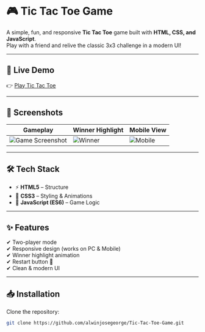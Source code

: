 # 🎮 Tic Tac Toe Game  

A simple, fun, and responsive **Tic Tac Toe** game built with **HTML, CSS, and JavaScript**.  
Play with a friend and relive the classic 3x3 challenge in a modern UI!  

---

## 🚀 Live Demo  
👉 [Play Tic Tac Toe](https://alwinjosegeorge.github.io/Tic-Tac-Toe-Game/)  

---

## 📸 Screenshots  
| Gameplay | Winner Highlight | Mobile View |
|----------|------------------|-------------|
| ![Game Screenshot](./assets/screenshot1.png) | ![Winner](./assets/screenshot2.png) | ![Mobile](./assets/screenshot3.png) |

---

## 🛠️ Tech Stack  
- ⚡ **HTML5** – Structure  
- 🎨 **CSS3** – Styling & Animations  
- 🧠 **JavaScript (ES6)** – Game Logic  

---

## ✨ Features  
✔ Two-player mode  
✔ Responsive design (works on PC & Mobile)  
✔ Winner highlight animation  
✔ Restart button 🔄  
✔ Clean & modern UI  

---

## 📥 Installation  

Clone the repository:  
```bash
git clone https://github.com/alwinjosegeorge/Tic-Tac-Toe-Game.git
